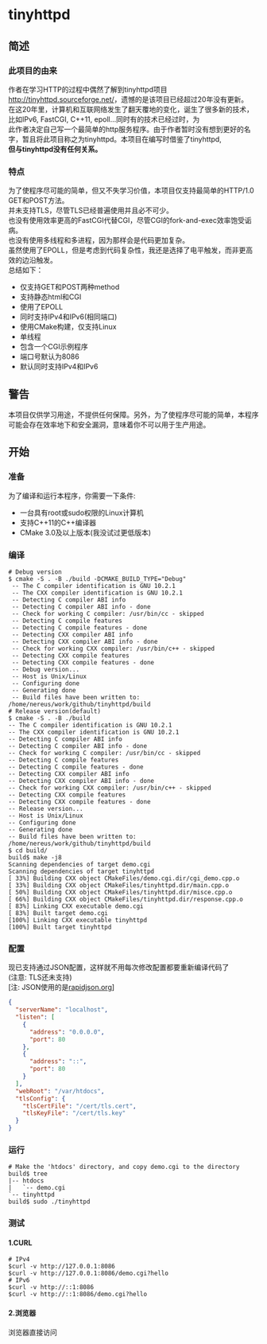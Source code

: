 # tinyhttpd
## 简述
### 此项目的由来
作者在学习HTTP的过程中偶然了解到tinyhttpd项目<http://tinyhttpd.sourceforge.net/>，遗憾的是该项目已经超过20年没有更新。  
在这20年里，计算机和互联网络发生了翻天覆地的变化，诞生了很多新的技术，比如IPv6, FastCGI, C++11, epoll...同时有的技术已经过时，为  
此作者决定自己写一个最简单的http服务程序。由于作者暂时没有想到更好的名字，暂且将此项目称之为tinyhttpd。本项目在编写时借鉴了tinyhttpd,  
**但与tinyhttpd没有任何关系。**
### 特点
为了使程序尽可能的简单，但又不失学习价值，本项目仅支持最简单的HTTP/1.0 GET和POST方法。  
并未支持TLS，尽管TLS已经普遍使用并且必不可少。  
也没有使用效率更高的FastCGI代替CGI，尽管CGI的fork-and-exec效率饱受诟病。  
也没有使用多线程和多进程，因为那样会是代码更加复杂。  
虽然使用了EPOLL，但是考虑到代码复杂性，我还是选择了电平触发，而非更高效的边沿触发。  
总结如下：  
- 仅支持GET和POST两种method
- 支持静态html和CGI
- 使用了EPOLL
- 同时支持IPv4和IPv6(相同端口)
- 使用CMake构建，仅支持Linux
- 单线程
- 包含一个CGI示例程序
- 端口号默认为8086
- 默认同时支持IPv4和IPv6
## 警告
本项目仅供学习用途，不提供任何保障。另外，为了使程序尽可能的简单，本程序可能会存在效率地下和安全漏洞，意味着你不可以用于生产用途。  
## 开始
### 准备
为了编译和运行本程序，你需要一下条件:  
- 一台具有root或sudo权限的Linux计算机
- 支持C++11的C++编译器
- CMake 3.0及以上版本(我没试过更低版本)
### 编译
```shell script
# Debug version
$ cmake -S . -B ./build -DCMAKE_BUILD_TYPE="Debug"
 -- The C compiler identification is GNU 10.2.1
 -- The CXX compiler identification is GNU 10.2.1
 -- Detecting C compiler ABI info
 -- Detecting C compiler ABI info - done
 -- Check for working C compiler: /usr/bin/cc - skipped
 -- Detecting C compile features
 -- Detecting C compile features - done
 -- Detecting CXX compiler ABI info
 -- Detecting CXX compiler ABI info - done
 -- Check for working CXX compiler: /usr/bin/c++ - skipped
 -- Detecting CXX compile features
 -- Detecting CXX compile features - done
 -- Debug version...
 -- Host is Unix/Linux
 -- Configuring done
 -- Generating done
 -- Build files have been written to: /home/nereus/work/github/tinyhttpd/build
# Release version(default)
$ cmake -S . -B ./build
-- The C compiler identification is GNU 10.2.1
-- The CXX compiler identification is GNU 10.2.1
-- Detecting C compiler ABI info
-- Detecting C compiler ABI info - done
-- Check for working C compiler: /usr/bin/cc - skipped
-- Detecting C compile features
-- Detecting C compile features - done
-- Detecting CXX compiler ABI info
-- Detecting CXX compiler ABI info - done
-- Check for working CXX compiler: /usr/bin/c++ - skipped
-- Detecting CXX compile features
-- Detecting CXX compile features - done
-- Release version...
-- Host is Unix/Linux
-- Configuring done
-- Generating done
-- Build files have been written to: /home/nereus/work/github/tinyhttpd/build
$ cd build/
build$ make -j8
Scanning dependencies of target demo.cgi
Scanning dependencies of target tinyhttpd
[ 33%] Building CXX object CMakeFiles/demo.cgi.dir/cgi_demo.cpp.o
[ 33%] Building CXX object CMakeFiles/tinyhttpd.dir/main.cpp.o
[ 50%] Building CXX object CMakeFiles/tinyhttpd.dir/misce.cpp.o
[ 66%] Building CXX object CMakeFiles/tinyhttpd.dir/response.cpp.o
[ 83%] Linking CXX executable demo.cgi
[ 83%] Built target demo.cgi
[100%] Linking CXX executable tinyhttpd
[100%] Built target tinyhttpd
```
### 配置
现已支持通过JSON配置，这样就不用每次修改配置都要重新编译代码了  
(注意: TLS还未支持)  
[注: JSON使用的是[rapidjson.org](https://rapidjson.org/)]
```json
{
  "serverName": "localhost",
  "listen": [
	{
	  "address": "0.0.0.0",
	  "port": 80
	},
	{
	  "address": "::",
	  "port": 80
	}
  ],
  "webRoot": "/var/htdocs",
  "tlsConfig": {
	"tlsCertFile": "/cert/tls.cert",
	"tlsKeyFile": "/cert/tls.key"
  }
}
```
### 运行
```shell script
# Make the 'htdocs' directory, and copy demo.cgi to the directory
build$ tree
|-- htdocs
|   `-- demo.cgi
`-- tinyhttpd
build$ sudo ./tinyhttpd
```
### 测试
#### 1.CURL
```shell script
# IPv4
$curl -v http://127.0.0.1:8086
$curl -v http://127.0.0.1:8086/demo.cgi?hello
# IPv6
$curl -v http://::1:8086
$curl -v http://::1:8086/demo.cgi?hello
```
#### 2.浏览器
浏览器直接访问
